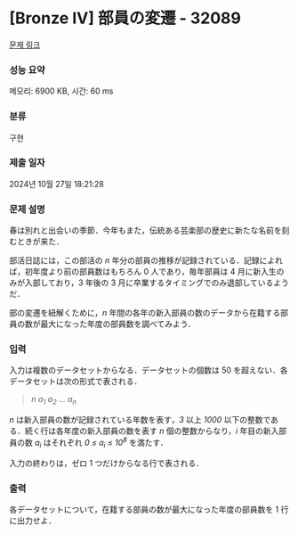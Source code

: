 # [Bronze IV] 部員の変遷 - 32089 

[문제 링크](https://www.acmicpc.net/problem/32089) 

### 성능 요약

메모리: 6900 KB, 시간: 60 ms

### 분류

구현

### 제출 일자

2024년 10월 27일 18:21:28

### 문제 설명

<p>春は別れと出会いの季節．今年もまた，伝統ある芸楽部の歴史に新たな名前を刻むときが来た．</p>

<p>部活日誌には，この部活の <i>n</i> 年分の部員の推移が記録されている．記録によれば，初年度より前の部員数はもちろん 0 人であり，毎年部員は 4 月に新入生のみが入部しており，3 年後の 3 月に卒業するタイミングでのみ退部しているようだ．</p>

<p>部の変遷を紐解くために，<i>n</i> 年間の各年の新入部員の数のデータから在籍する部員の数が最大になった年度の部員数を調べてみよう．</p>

### 입력 

 <p>入力は複数のデータセットからなる．データセットの個数は 50 を超えない．各データセットは次の形式で表される．</p>

<blockquote>
<p><i>n</i> <i>a<sub>1</sub></i> <i>a<sub>2</sub></i> <i>…</i> <i>a<sub>n</sub></i></p>
</blockquote>

<p><i>n</i> は新入部員の数が記録されている年数を表す，<i>3</i> 以上 <i>1000</i> 以下の整数である．続く行は各年度の新入部員の数を表す <i>n</i> 個の整数からなり，<i>i</i> 年目の新入部員の数 <i>a<sub>i</sub></i> はそれぞれ <i>0 ≤ a<sub>i</sub> ≤ 10<sup>8</sup></i> を満たす．</p>

<p>入力の終わりは，ゼロ 1 つだけからなる行で表される．</p>

### 출력 

 <p>各データセットについて，在籍する部員の数が最大になった年度の部員数を 1 行に出力せよ．</p>

